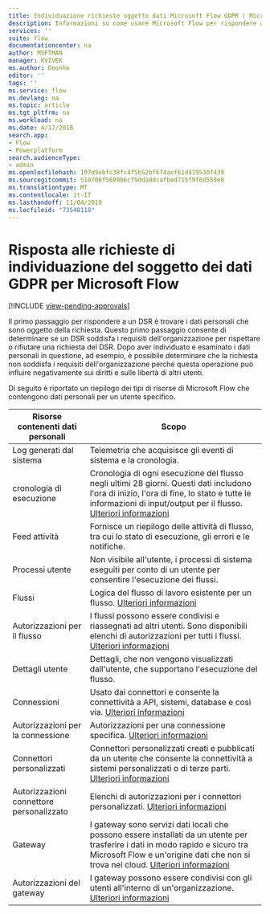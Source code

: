 ```yaml
---
title: Individuazione richieste oggetto dati Microsoft Flow GDPR | Microsoft Docs
description: Informazioni su come usare Microsoft Flow per rispondere alle richieste di individuazione del soggetto dei dati alle GPDR.
services: ''
suite: flow
documentationcenter: na
author: MSFTMAN
manager: KVIVEK
ms.author: Deonhe
editor: ''
tags: ''
ms.service: flow
ms.devlang: na
ms.topic: article
ms.tgt_pltfrm: na
ms.workload: na
ms.date: 4/17/2018
search.app:
- Flow
- Powerplatform
search.audienceType:
- admin
ms.openlocfilehash: 197d9ebfc38fc4f5b52bf674aef61d419530f439
ms.sourcegitcommit: 510706f5699b6cf9dda9dcafbed715f9f6d559e8
ms.translationtype: MT
ms.contentlocale: it-IT
ms.lasthandoff: 11/04/2019
ms.locfileid: "73548118"
---
```

# <a name="responding-to-gdpr-data-subject-discovery-requests-for-microsoft-flow"></a>Risposta alle richieste di individuazione del soggetto dei dati GDPR per Microsoft Flow
[!INCLUDE [view-pending-approvals](includes/cc-rebrand.md)]

Il primo passaggio per rispondere a un DSR è trovare i dati personali che sono oggetto della richiesta. Questo primo passaggio consente di determinare se un DSR soddisfa i requisiti dell'organizzazione per rispettare o rifiutare una richiesta del DSR. Dopo aver individuato e esaminato i dati personali in questione, ad esempio, è possibile determinare che la richiesta non soddisfa i requisiti dell'organizzazione perché questa operazione può influire negativamente sui diritti e sulle libertà di altri utenti.

Di seguito è riportato un riepilogo dei tipi di risorse di Microsoft Flow che contengono dati personali per un utente specifico.

|**Risorse contenenti dati personali**|**Scopo**|
|-----|-----|
|Log generati dal sistema|Telemetria che acquisisce gli eventi di sistema e la cronologia.|
|cronologia di esecuzione|Cronologia di ogni esecuzione del flusso negli ultimi 28 giorni. Questi dati includono l'ora di inizio, l'ora di fine, lo stato e tutte le informazioni di input/output per il flusso. [Ulteriori informazioni](https://flow.microsoft.com/blog/download-history-recurrence/)|
|Feed attività| Fornisce un riepilogo delle attività di flusso, tra cui lo stato di esecuzione, gli errori e le notifiche.|
|Processi utente|Non visibile all'utente, i processi di sistema eseguiti per conto di un utente per consentire l'esecuzione dei flussi.|
|Flussi|Logica del flusso di lavoro esistente per un flusso. [Ulteriori informazioni](https://docs.microsoft.com/flow/get-started-logic-flow)|
|Autorizzazioni per il flusso|I flussi possono essere condivisi e riassegnati ad altri utenti. Sono disponibili elenchi di autorizzazioni per tutti i flussi. [Ulteriori informazioni](https://docs.microsoft.com/flow/frequently-asked-questions#can-i-share-the-flows-i-create)|
|Dettagli utente|Dettagli, che non vengono visualizzati dall'utente, che supportano l'esecuzione del flusso.|
|Connessioni|Usato dai connettori e consente la connettività a API, sistemi, database e così via. [Ulteriori informazioni](https://docs.microsoft.com/flow/add-manage-connections)|
|Autorizzazioni per la connessione|Autorizzazioni per una connessione specifica. [Ulteriori informazioni](https://docs.microsoft.com/flow/add-manage-connections)|
|Connettori personalizzati|Connettori personalizzati creati e pubblicati da un utente che consente la connettività a sistemi personalizzati o di terze parti. [Ulteriori informazioni](https://docs.microsoft.com/connectors/custom-connectors/)|
|Autorizzazioni connettore personalizzato|Elenchi di autorizzazioni per i connettori personalizzati. [Ulteriori informazioni](https://docs.microsoft.com/connectors/custom-connectors/share)|
|Gateway|I gateway sono servizi dati locali che possono essere installati da un utente per trasferire i dati in modo rapido e sicuro tra Microsoft Flow e un'origine dati che non si trova nel cloud. [Ulteriori informazioni](https://docs.microsoft.com/flow/gateway-manage)|
|Autorizzazioni del gateway|I gateway possono essere condivisi con gli utenti all'interno di un'organizzazione. [Ulteriori informazioni](https://go.microsoft.com/fwlink/?linkid=872249)|
